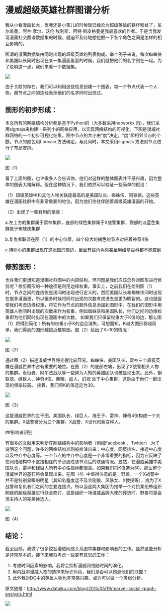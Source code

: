 # 漫威超级英雄社群图谱分析

我从小看漫画长大，当我还是小孩儿的时候就已经沦为超级英雄的铁杆粉丝了，尼尔盖曼、阿兰·摩尔、沃伦·埃利斯、阿特·斯皮格曼是我最喜欢的作者。于是当我发现漫画社交图谱数据集的时候，就迫不及待地想挖掘一下各个角色之间是怎样的相互影响的。

所谓的漫画数据集由同时出现的超级英雄的列表构成。举个例子来说，每次蜘蛛侠和美国队长同时出现在某一集漫画里面的时候，我们就把他们的名字列在一起。为了说明这一点，我们来看一个数据集。

![](http://www.dataiku.com/static/img/blog/marvel/marvel_dataset.png)

由于关联的存在，我们可以利用这些信息创建一个图表。每一个节点代表一个人物，而节点之间的连线表示他们的名字同时出现过。

## 图形的初步形成：

本文所有的网络结构分析都是基于Python的（大多数采用networkx 包），我们采用sigmajs来构建一系列小的网络应用，以实现网络结构的可视化。下图是漫威社群网络的一个初步可视化结果。图中节点的大小由“度”决定，“度”即相邻节点的个数，节点的颜色用Louvain 方法确定。与此同时，本文采用sigmajs 方法对节点进行了布局安排。
 
![](http://www.dataiku.com/static/img/blog/marvel/marvel_graph_1.jpg)

图（1）

看了上面的图，也许很多人会告诉你，他们对这样的整体图表并不感兴趣，因为整体的图表太难解释。但在这种情况下，我们依然可以验证一些简单的假设：

（1）超级英雄中和其他人物关联度最高的是美国队长、蜘蛛侠、钢铁侠。这些英雄在漫画社群中有非常重要的地位，因为他们往往伴随着超级英雄漫画的开始。

（2）出现了一些有用的聚类：

a.左上方的集群属于雷神集群，底部的绿色集群属于X战警集群，顶部的淡蓝色集群属于蜘蛛侠集群

b.复仇者联盟在图（1）的中心位置，四个较大的橘色的节点对应着神奇4侠

c.特别小的集群出现在这张图的周边，里面有些角色你甚至用维基百科都不能查到

## 修剪图形：

也许我们更想知道漫画社群图中的内部结构，但问题是我们应该怎样对图形进行修剪呢？修剪图形的一种途径是利用边缘权重。事实上，之前我们在绘制图（1）时，节点之间的连线仅是用同时出现进行定义的，然而美国队长和蜘蛛侠同时出现在很多漫画里，所以很多时候将同时出现的次数考虑进去是更为明智的。这也就促使我们考虑边缘权重，将它作为节点的额外信息添加到图形中。在我们的图形中用英雄人物同时出现的次数来作为权重，例如蜘蛛侠和美国队长，他们之间的边缘权重即为他们同时出现在漫画中的次数。
如果我们只保留权重大于K值的边，那么图（1）将得到简化：所有的权重小于K的边会消失。可想而知，K越大图形将越简单，我们得到的图形越接近框架图。图（2）给出了K=10的情况：
 
 ![](http://www.dataiku.com/static/img/blog/marvel/marvel_graph_10.jpg)
 
图（2）

通过图（2）描述漫威世界将变得比较容易。蜘蛛侠、美国队长，雷神三个超级英雄在漫威世界中占有重要的地位。在图（2）的底部左端，出现了X战警相关人物的集群。永恒者、阿尔法战队等一些鲜为人知的英雄团队也被显现出来。此外，钢铁侠、绿巨人、神奇4侠、鹰眼、蚁人、幻视 处于中心集群，这是由于他们一起出现的频率较高。
接着，我们将K的值选定为30。
 
![](http://www.dataiku.com/static/img/blog/marvel/marvel_graph_30.jpg)
 
图（3）

这是漫威世界的主干图，美国队长、绿巨人、海王子、雷神、神奇4侠构成一个大的集群。X战警被分为三个集群，X战警、X世代和新变种人。

##影响者识别

有很多的文献用来判断在网络结构中的影响者（例如Facebook 、Twitter）.为了说明这个问题，许多的网络结构准则被推演出来：中心度、网页排名、接近中心度以及中介中心度等。一个节点的中介中心度是一个非常重要的指标，因为它反映了在网络结构中不直接相连的节点通过该节点后的联通情况。显然，在漫威英雄中美国队长，雷神和绿巨人所有中心性指标都很高。如果我们将K值选为50，那么整个漫威世界的基石将会呈现出来。在图（4）中值得注意的是：野兽，一个X战警中并不是特别显眼的明星（其知名程度远不及金刚狼、风暴女、X教授等），成为了X战警和复仇者们之间的主要连接点。所以当这两大集团为推举一个对抗某恐怖组织网络的超级英雄进行联合商讨，或是组织一场漫威品牌大使的评选时，野兽将是会场主持人的完美候选人。

![](http://www.dataiku.com/static/img/blog/marvel/marvel_graph_50.jpg)
 
图（4）

## 结论：

截至目前，我做了很多挖掘漫威网络关系图中集群和影响者的工作。显然这些分析是非常基本的，接下来我将考虑一些更有意思的工作：

1. 考虑时间因素的影响。我将会探析漫威网络随时间的演化。
2. 用内战中漫威人物的选择来标识角色，我们是否可以预测他们的联盟？
3. 此外我对DC中的英雄人物也非常感兴趣，或许可以做一个类似分析。

原文链接：http://www.dataiku.com/blog/2015/05/19/marvel-social-graph-analysis.html

![](https://attachments.tower.im/tower/09198bb589e74ae9b5d9cc02b11c24c1?filename=weixin-sign.jpg)


